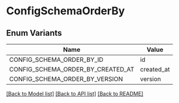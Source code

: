 # ConfigSchemaOrderBy

## Enum Variants

| Name | Value |
|---- | -----|
| CONFIG_SCHEMA_ORDER_BY_ID | id |
| CONFIG_SCHEMA_ORDER_BY_CREATED_AT | created_at |
| CONFIG_SCHEMA_ORDER_BY_VERSION | version |


[[Back to Model list]](../README.md#documentation-for-models) [[Back to API list]](../README.md#documentation-for-api-endpoints) [[Back to README]](../README.md)


